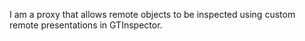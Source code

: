 I am a proxy that allows remote objects to be inspected using custom remote presentations in GTInspector.